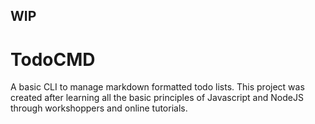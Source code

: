 ## WIP
# TodoCMD
A basic CLI to manage markdown formatted todo lists.
This project was created after learning all the basic principles of Javascript and NodeJS through workshoppers and online tutorials.
